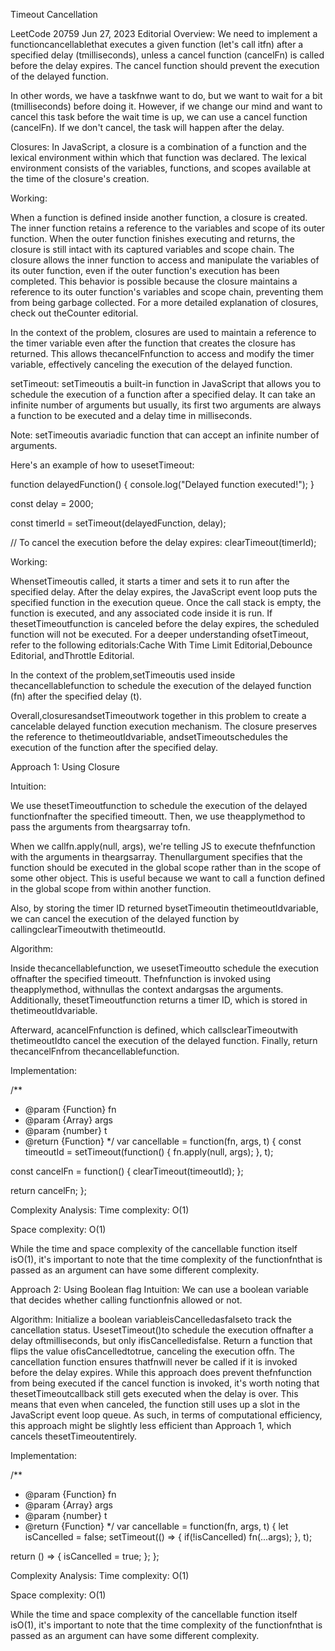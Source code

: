 Timeout Cancellation

LeetCode
20759
Jun 27, 2023
Editorial
Overview:
We need to implement a functioncancellablethat executes a given function (let's call itfn) after a specified delay (tmilliseconds), unless a cancel function (cancelFn) is called before the delay expires. The cancel function should prevent the execution of the delayed function.

In other words, we have a taskfnwe want to do, but we want to wait for a bit (tmilliseconds) before doing it. However, if we change our mind and want to cancel this task before the wait time is up, we can use a cancel function (cancelFn). If we don't cancel, the task will happen after the delay.

Closures:
In JavaScript, a closure is a combination of a function and the lexical environment within which that function was declared. The lexical environment consists of the variables, functions, and scopes available at the time of the closure's creation.

Working:

When a function is defined inside another function, a closure is created. The inner function retains a reference to the variables and scope of its outer function.
When the outer function finishes executing and returns, the closure is still intact with its captured variables and scope chain.
The closure allows the inner function to access and manipulate the variables of its outer function, even if the outer function's execution has been completed.
This behavior is possible because the closure maintains a reference to its outer function's variables and scope chain, preventing them from being garbage collected.
For a more detailed explanation of closures, check out theCounter editorial.

In the context of the problem, closures are used to maintain a reference to the timer variable even after the function that creates the closure has returned. This allows thecancelFnfunction to access and modify the timer variable, effectively canceling the execution of the delayed function.

setTimeout:
setTimeoutis a built-in function in JavaScript that allows you to schedule the execution of a function after a specified delay. It can take an infinite number of arguments but usually, its first two arguments are always a function to be executed and a delay time in milliseconds.

Note: setTimeoutis avariadic function that can accept an infinite number of arguments.

Here's an example of how to usesetTimeout:

function delayedFunction() {
console.log("Delayed function executed!");
}

const delay = 2000;

const timerId = setTimeout(delayedFunction, delay);

// To cancel the execution before the delay expires:
clearTimeout(timerId);

Working:

WhensetTimeoutis called, it starts a timer and sets it to run after the specified delay.
After the delay expires, the JavaScript event loop puts the specified function in the execution queue.
Once the call stack is empty, the function is executed, and any associated code inside it is run.
If thesetTimeoutfunction is canceled before the delay expires, the scheduled function will not be executed.
For a deeper understanding ofsetTimeout, refer to the following editorials:Cache With Time Limit Editorial,Debounce Editorial, andThrottle Editorial.

In the context of the problem,setTimeoutis used inside thecancellablefunction to schedule the execution of the delayed function (fn) after the specified delay (t).

Overall,closuresandsetTimeoutwork together in this problem to create a cancelable delayed function execution mechanism. The closure preserves the reference to thetimeoutIdvariable, andsetTimeoutschedules the execution of the function after the specified delay.

Approach 1: Using Closure

Intuition:

We use thesetTimeoutfunction to schedule the execution of the delayed functionfnafter the specified timeoutt. Then, we use theapplymethod to pass the arguments from theargsarray tofn.

When we callfn.apply(null, args), we're telling JS to execute thefnfunction with the arguments in theargsarray. Thenullargument specifies that the function should be executed in the global scope rather than in the scope of some other object. This is useful because we want to call a function defined in the global scope from within another function.

Also, by storing the timer ID returned bysetTimeoutin thetimeoutIdvariable, we can cancel the execution of the delayed function by callingclearTimeoutwith thetimeoutId.

Algorithm:

Inside thecancellablefunction, we usesetTimeoutto schedule the execution offnafter the specified timeoutt. Thefnfunction is invoked using theapplymethod, withnullas the context andargsas the arguments. Additionally, thesetTimeoutfunction returns a timer ID, which is stored in thetimeoutIdvariable.

Afterward, acancelFnfunction is defined, which callsclearTimeoutwith thetimeoutIdto cancel the execution of the delayed function.
Finally, return thecancelFnfrom thecancellablefunction.

Implementation:

/\*\*

- @param {Function} fn
- @param {Array} args
- @param {number} t
- @return {Function}
  \*/
  var cancellable = function(fn, args, t) {
  const timeoutId = setTimeout(function() {
  fn.apply(null, args);
  }, t);

const cancelFn = function() {
clearTimeout(timeoutId);
};

return cancelFn;
};

Complexity Analysis:
Time complexity: O(1)

Space complexity: O(1)

While the time and space complexity of the cancellable function itself isO(1), it's important to note that the time complexity of the functionfnthat is passed as an argument can have some different complexity.

Approach 2: Using Boolean flag
Intuition:
We can use a boolean variable that decides whether calling functionfnis allowed or not.

Algorithm:
Initialize a boolean variableisCancelledasfalseto track the cancellation status.
UsesetTimeout()to schedule the execution offnafter a delay oftmilliseconds, but only ifisCancelledisfalse.
Return a function that flips the value ofisCancelledtotrue, canceling the execution offn. The cancellation function ensures thatfnwill never be called if it is invoked before the delay expires.
While this approach does prevent thefnfunction from being executed if the cancel function is invoked, it's worth noting that thesetTimeoutcallback still gets executed when the delay is over. This means that even when canceled, the function still uses up a slot in the JavaScript event loop queue. As such, in terms of computational efficiency, this approach might be slightly less efficient than Approach 1, which cancels thesetTimeoutentirely.

Implementation:

/\*\*

- @param {Function} fn
- @param {Array} args
- @param {number} t
- @return {Function}
  \*/
  var cancellable = function(fn, args, t) {
  let isCancelled = false;
  setTimeout(() => {
  if(!isCancelled)
  fn(...args);
  }, t);

return () => {
isCancelled = true;
};
};

Complexity Analysis:
Time complexity: O(1)

Space complexity: O(1)

While the time and space complexity of the cancellable function itself isO(1), it's important to note that the time complexity of the functionfnthat is passed as an argument can have some different complexity.

